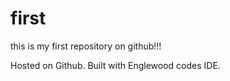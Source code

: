 first
=====

this is my first repository on github!!!

Hosted on Github. Built with Englewood codes IDE.

